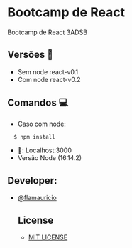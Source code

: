 # Bootcamp de React
Bootcamp de React 3ADSB

## Versões 🚀
- Sem node react-v0.1
- Com node react-v0.2

## Comandos 💻
- Caso com node:
```bash 
  $ npm install
```
- 🚪: Localhost:3000
- Versão Node (16.14.2)

## Developer:
- <a href="https://github.com/flamauricio"> @flamauricio <a/>
  
  ## License
  - <a href="github.com/flamauricio/BootcampReact/blob/main/LICENSE"> MIT LICENSE <a/>
